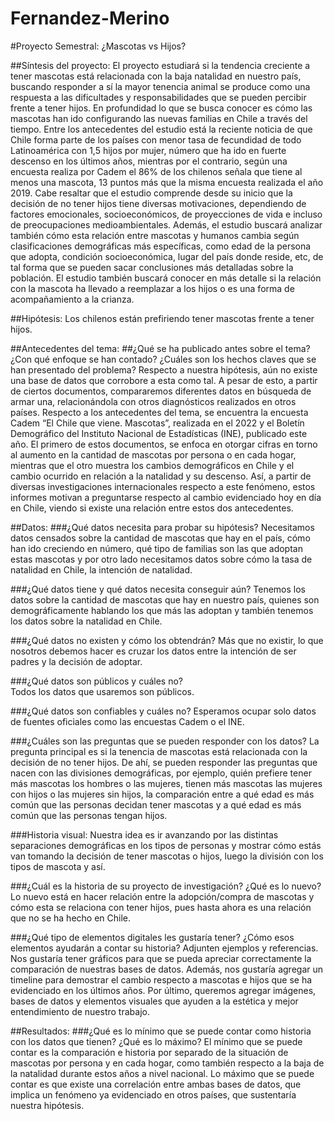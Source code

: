 # Fernandez-Merino
#Proyecto Semestral: ¿Mascotas vs Hijos?

##Síntesis del proyecto:
El proyecto estudiará si la tendencia creciente a tener mascotas está relacionada con la baja natalidad en nuestro país, buscando responder a sí la mayor tenencia animal se produce como una respuesta a las dificultades y responsabilidades que se pueden percibir frente a tener hijos. En profundidad lo que se busca conocer es cómo las mascotas han ido configurando las nuevas familias en Chile a través del tiempo.
Entre los antecedentes del estudio está la reciente noticia de que Chile forma parte de los países con menor tasa de fecundidad de todo Latinoamérica con 1,5 hijos por mujer, número que ha ido en fuerte descenso en los últimos años, mientras por el contrario, según una encuesta realiza por Cadem el 86% de los chilenos señala que tiene al menos una mascota, 13 puntos más que la misma encuesta realizada el año  2019.
Cabe resaltar que el estudio comprende desde su inicio que la decisión de no tener hijos tiene diversas motivaciones, dependiendo de factores emocionales, socioeconómicos, de proyecciones de vida e incluso de preocupaciones medioambientales. Además, el estudio buscará analizar también cómo esta relación entre mascotas y humanos cambia según clasificaciones demográficas más específicas, como edad de la persona que adopta, condición socioeconómica, lugar del país donde reside, etc, de tal forma que se pueden sacar conclusiones más detalladas sobre la población. El estudio también buscará conocer en más detalle si la relación con la mascota ha llevado a  reemplazar a los hijos o es una forma de acompañamiento a la crianza. 

##Hipótesis:
Los chilenos están prefiriendo tener mascotas frente a tener hijos. 

##Antecedentes del tema:
##¿Qué se ha publicado antes sobre el tema? ¿Con qué enfoque se han contado? ¿Cuáles son los hechos claves que se han presentado del problema?
Respecto a nuestra hipótesis, aún no existe una base de datos que corrobore a esta como tal. A pesar de esto, a partir de ciertos documentos, compararemos diferentes datos en búsqueda de armar una, relacionándola con otros diagnósticos realizados en otros países. 
Respecto a los antecedentes del tema, se encuentra la encuesta Cadem “El Chile que viene. Mascotas”, realizada en el 2022 y el Boletín Demográfico del Instituto Nacional de Estadísticas (INE), publicado este año. 
El primero de estos documentos, se enfoca en otorgar cifras en torno al aumento en la cantidad de mascotas por persona o en cada hogar, mientras que el otro muestra los cambios demográficos en Chile y el cambio ocurrido en relación a la natalidad y su descenso. 
Así, a partir de diversas investigaciones internacionales respecto a este fenómeno, estos informes motivan a preguntarse respecto al cambio evidenciado hoy en día en Chile, viendo si existe una relación entre estos dos antecedentes. 

##Datos: 
###¿Qué datos necesita para probar su hipótesis?
Necesitamos datos censados sobre la cantidad de mascotas que hay en el país, cómo han ido creciendo en número, qué tipo de familias son las que adoptan estas mascotas y por otro lado necesitamos datos sobre cómo la tasa de natalidad en Chile, la intención de natalidad. 

###¿Qué datos tiene y qué datos necesita conseguir aún? 
Tenemos los datos sobre la cantidad de mascotas que hay en nuestro país, quienes son demográficamente hablando los que más las adoptan y también tenemos los datos sobre la natalidad en Chile. 

###¿Qué datos no existen y cómo los obtendrán?
Más que no existir, lo que nosotros debemos hacer es cruzar los datos entre la intención de ser padres y la decisión de adoptar.  

###¿Qué datos son públicos y cuáles no?  
Todos los datos que usaremos son públicos. 

###¿Qué datos son confiables y cuáles no?
Esperamos ocupar solo datos de fuentes oficiales como las encuestas Cadem o el INE.

###¿Cuáles son las preguntas que se pueden responder con los datos?
La pregunta principal es si la tenencia de mascotas está relacionada con la decisión de no tener hijos. De ahí, se pueden responder las preguntas que nacen con las divisiones demográficas, por ejemplo, quién prefiere tener más mascotas los hombres o las mujeres, tienen más mascotas las mujeres con hijos o las mujeres sin hijos, la comparación entre a qué edad es más común que las personas decidan tener mascotas y a qué edad es más común que las personas tengan hijos. 

###Historia visual: Nuestra idea es ir avanzando por las distintas separaciones demográficas en los tipos de personas y mostrar cómo estás van tomando la decisión de tener mascotas o hijos, luego la división con los tipos de mascota y así. 

###¿Cuál es la historia de su proyecto de investigación? ¿Qué es lo nuevo?
Lo nuevo está en hacer relación entre la adopción/compra de mascotas y cómo esta se relaciona con tener hijos, pues hasta ahora es una relación que no se ha hecho en Chile.

###¿Qué tipo de elementos digitales les gustaría tener? ¿Cómo esos elementos ayudarán a contar su historia? Adjunten ejemplos y referencias.
Nos gustaría tener gráficos para que se pueda apreciar correctamente la comparación de nuestras bases de datos. Además, nos gustaría agregar un timeline para demostrar el cambio respecto a mascotas e hijos que se ha evidenciado en los últimos años. Por último, queremos agregar imágenes, bases de datos y elementos visuales que ayuden a la estética y mejor entendimiento de nuestro trabajo. 

##Resultados:
###¿Qué es lo mínimo que se puede contar como historia con los datos que tienen? ¿Qué es lo máximo?
El mínimo que se puede contar es la comparación e historia por separado de la situación de mascotas por persona y en cada hogar, como también respecto a la baja de la natalidad durante estos años a nivel nacional. Lo máximo que se puede contar es que existe una correlación entre ambas bases de datos, que implica un fenómeno ya evidenciado en otros países, que sustentaría nuestra hipótesis. 



